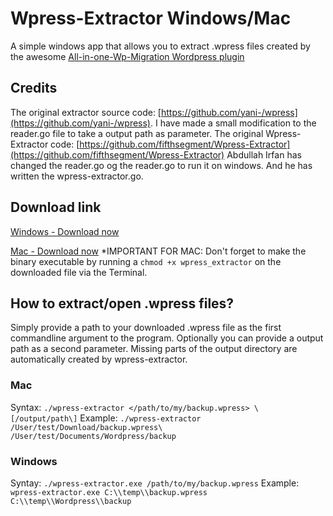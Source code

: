 # Wpress-Extractor Windows/Mac

A simple windows app that allows you to extract .wpress files created by the awesome [All-in-one-Wp-Migration Wordpress plugin](https://wordpress.org/plugins/all-in-one-wp-migration/)

## Credits

The original extractor source code: [https://github.com/yani-/wpress](https://github.com/yani-/wpress). I have made a small modification to the reader.go file to take a output path as parameter.
The original Wpress-Extractor code: [https://github.com/fifthsegment/Wpress-Extractor](https://github.com/fifthsegment/Wpress-Extractor) Abdullah Irfan has changed the reader.go og the reader.go to run it on windows. And he has written the wpress-extractor.go.

## Download link

[Windows - Download now](https://github.com/mabakach/Wpress-Extractor/raw/master/dist/wpress-extractor.exe)

[Mac - Download now](https://github.com/mabakach/Wpress-Extractor/blob/master/dist/mac/wpress-extractor?raw=true)
*IMPORTANT FOR MAC: Don't forget to make the binary executable by running a  `chmod +x wpress_extractor` on the downloaded file via the Terminal.

## How to extract/open .wpress files?

Simply provide a path to your downloaded .wpress file as the first commandline argument to the program. Optionally you can provide a output path as a second parameter.
Missing parts of the output directory are automatically created by wpress-extractor.

### Mac

Syntax: `./wpress-extractor </path/to/my/backup.wpress> \[/output/path\]`
Example: `./wpress-extractor /User/test/Download/backup.wpress\ /User/test/Documents/Wordpress/backup`

### Windows

Syntay: `./wpress-extractor.exe /path/to/my/backup.wpress`
Example: `wpress-extractor.exe C:\\temp\\backup.wpress C:\\temp\\Wordpress\\backup`
